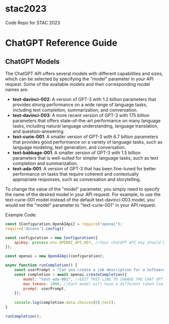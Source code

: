# stac2023
Code Repo for STAC 2023

# ChatGPT Reference Guide

## ChatGPT Models
The ChatGPT API offers several models with different capabilities and sizes, which can be selected by specifying the "model" parameter in your API request. Some of the available models and their corresponding model names are:

- **text-davinci-002**: A version of GPT-3 with 1.2 billion parameters that provides strong performance on a wide range of language tasks, including text completion, summarization, and conversation.
- **text-davinci-003**: A more recent version of GPT-3 with 175 billion parameters that offers state-of-the-art performance on many language tasks, including natural language understanding, language translation, and question-answering.
- **text-curie-001**: A smaller version of GPT-3 with 6.7 billion parameters that provides good performance on a variety of language tasks, such as language modeling, text generation, and conversation.
- **text-babbage-001**: A smaller version of GPT-3 with 1.5 billion parameters that is well-suited for simpler language tasks, such as text completion and summarization.
- **text-ada-001**: A version of GPT-3 that has been fine-tuned for better performance on tasks that require coherent and contextually appropriate responses, such as conversation and storytelling.


To change the value of the "model" parameter, you simply need to specify the name of the desired model in your API request. For example, to use the text-curie-001 model instead of the default text-davinci-003 model, you would set the "model" parameter to "text-curie-001" in your API request.

Example Code:

```js filename="chatGPT.js" {13} copy
const {Configuration,OpenAIApi} = require("openai");
require('dotenv').config()

const configuration = new Configuration({
    apiKey: process.env.OPENAI_API_KEY, //Your chatGPT API key should be stored in a .env file in your apps root directory
});

const openai = new OpenAIApi(configuration);

async function runCompletion() {
    const userPrompt = "Can you create a job description for a Software Engineer working at Deloitte Digital with 3 years experience?"
    const completion = await openai.createCompletion({
        model: "text-ada-001", //EDIT THIS LINE TO CHANGE THE CHAT GPT MODEL
        max_tokens: 2000, //Each model will have a different token limit, adjust this value accordingly
        prompt: userPrompt,
    });
  
    console.log(completion.data.choices[0].text);
}

runCompletion();
```
